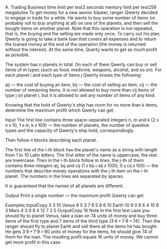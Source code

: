 A. Trading Business
time limit per test2 seconds
memory limit per test256 megabytes
To get money for a new aeonic blaster, ranger Qwerty decided to engage in trade for a while. He wants to buy some number of items (or probably not to buy anything at all) on one of the planets, and then sell the bought items on another planet. Note that this operation is not repeated, that is, the buying and the selling are made only once. To carry out his plan, Qwerty is going to take a bank loan that covers all expenses and to return the loaned money at the end of the operation (the money is returned without the interest). At the same time, Querty wants to get as much profit as possible.

The system has n planets in total. On each of them Qwerty can buy or sell items of m types (such as food, medicine, weapons, alcohol, and so on). For each planet i and each type of items j Qwerty knows the following:

aij — the cost of buying an item;
bij — the cost of selling an item;
cij — the number of remaining items.
It is not allowed to buy more than cij items of type j on planet i, but it is allowed to sell any number of items of any kind.

Knowing that the hold of Qwerty's ship has room for no more than k items, determine the maximum profit which Qwerty can get.

Input
The first line contains three space-separated integers n, m and k (2 ≤ n ≤ 10, 1 ≤ m, k ≤ 100) — the number of planets, the number of question types and the capacity of Qwerty's ship hold, correspondingly.

Then follow n blocks describing each planet.

The first line of the i-th block has the planet's name as a string with length from 1 to 10 Latin letters. The first letter of the name is uppercase, the rest are lowercase. Then in the i-th block follow m lines, the j-th of them contains three integers aij, bij and cij (1 ≤ bij < aij ≤ 1000, 0 ≤ cij ≤ 100) — the numbers that describe money operations with the j-th item on the i-th planet. The numbers in the lines are separated by spaces.

It is guaranteed that the names of all planets are different.

Output
Print a single number — the maximum profit Qwerty can get.

Examples
InputCopy
3 3 10
Venus
6 5 3
7 6 5
8 6 10
Earth
10 9 0
8 6 4
10 9 3
Mars
4 3 0
8 4 12
7 2 5
OutputCopy
16
Note
In the first test case you should fly to planet Venus, take a loan on 74 units of money and buy three items of the first type and 7 items of the third type (3·6 + 7·8 = 74). Then the ranger should fly to planet Earth and sell there all the items he has bought. He gets 3·9 + 7·9 = 90 units of money for the items, he should give 74 of them for the loan. The resulting profit equals 16 units of money. We cannot get more profit in this case.


